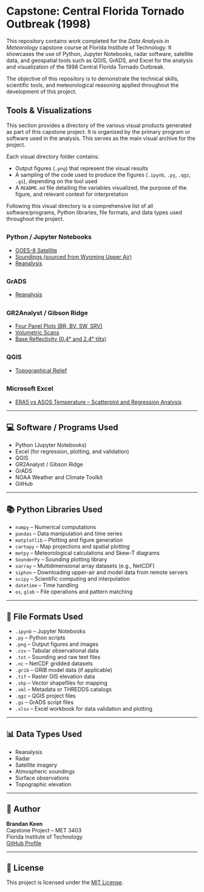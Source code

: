 # Capstone: Central Florida Tornado Outbreak (1998)

This repository contains work completed for the *Data Analysis in Meteorology* capstone course at Florida Institute of Technology. It showcases the use of Python, Jupyter Notebooks, radar software, satellite data, and geospatial tools such as QGIS, GrADS, and Excel for the analysis and visualization of the 1998 Central Florida Tornado Outbreak.

The objective of this repository is to demonstrate the technical skills, scientific tools, and meteorological reasoning applied throughout the development of this project.

## Tools & Visualizations

This section provides a directory of the various visual products generated as part of this capstone project. It is organized by the primary program or software used in the analysis. This serves as the main visual archive for the project.

Each visual directory folder contains:

- Output figures (`.png`) that represent the visual results  
- A sampling of the code used to produce the figures (`.ipynb`, `.py`, `.qgz`, `.gs`), depending on the tool used  
- A `README.md` file detailing the variables visualized, the purpose of the figure, and relevant context for interpretation  

Following this visual directory is a comprehensive list of all software/programs, Python libraries, file formats, and data types used throughout the project.

##

### Python / Jupyter Notebooks

- [GOES-8 Satellite](graphics/satellite/README.md)
- [Soundings (sourced from Wyoming Upper Air)](graphics/soundings/README.md)
- [Reanalysis](graphics/reanalysis/README.md)

##

### GrADS
- [Reanalysis](graphics/reanalysis/README.md)

##

### GR2Analyst / Gibson Ridge
- [Four Panel Plots (BR, BV, SW, SRV)](graphics/radar/README.md)
- [Volumetric Scans](graphics/radar/README.md)
- [Base Reflectivity (0.4° and 2.4° tilts)](graphics/radar/README.md)

##

### QGIS
- [Topographical Relief](graphics/topographical/README.md)

##

### Microsoft Excel
- [ERA5 vs ASOS Temperature – Scatterplot and Regression Analysis](graphics/reanalysis/README.md)

---

## 💻 Software / Programs Used

- Python (Jupyter Notebooks)  
- Excel (for regression, plotting, and validation)  
- QGIS  
- GR2Analyst / Gibson Ridge  
- GrADS  
- NOAA Weather and Climate Toolkit  
- GitHub  

---

## 📚 Python Libraries Used

- `numpy` – Numerical computations  
- `pandas` – Data manipulation and time series  
- `matplotlib` – Plotting and figure generation  
- `cartopy` – Map projections and spatial plotting  
- `metpy` – Meteorological calculations and Skew-T diagrams  
- `SounderPy` – Sounding plotting library  
- `xarray` – Multidimensional array datasets (e.g., NetCDF)  
- `siphon` – Downloading upper-air and model data from remote servers  
- `scipy` – Scientific computing and interpolation  
- `datetime` – Time handling  
- `os`, `glob` – File operations and pattern matching  

---

## 📁 File Formats Used

- `.ipynb` – Jupyter Notebooks  
- `.py` – Python scripts  
- `.png` – Output figures and images  
- `.csv` – Tabular observational data  
- `.txt` – Sounding and raw text files  
- `.nc` – NetCDF gridded datasets  
- `.grib` – GRIB model data (if applicable)  
- `.tif` – Raster GIS elevation data  
- `.shp` – Vector shapefiles for mapping  
- `.xml` – Metadata or THREDDS catalogs  
- `.qgz` – QGIS project files  
- `.gs` – GrADS script files  
- `.xlsx` – Excel workbook for data validation and plotting  

---

## 📊 Data Types Used

- Reanalysis  
- Radar  
- Satellite imagery  
- Atmospheric soundings  
- Surface observations  
- Topographic elevation  

---

## 👤 Author

**Brandan Keen**  
Capstone Project – MET 3403  
Florida Institute of Technology  
[GitHub Profile](https://github.com/BrandanKeen)

---

## 📄 License

This project is licensed under the [MIT License](LICENSE).
